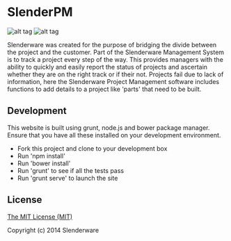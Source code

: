 SlenderPM
=========
![alt tag](https://travis-ci.org/Slenderware/slenderpm.png)
![alt tag](https://david-dm.org/slenderware/slenderpm.png)

Slenderware was created for the purpose of bridging the divide between the project and the customer. 
Part of the Slenderware Management System is to track a project every step of the way. 
This provides managers with the ability to quickly and easily report the status of projects and ascertain whether they are on the right track or if their not. 
Projects fail due to lack of information, here the Slenderware Project Management software includes functions to add details to a project like 'parts' that need to be built.

Development
-----------
This website is built using grunt, node.js and bower package manager. Ensure that you have all these installed on your development environment.

* Fork this project and clone to your development box
* Run 'npm install'
* Run 'bower install'
* Run 'grunt' to see if all the tests pass
* Run 'grunt serve' to launch the site

License
-------
[The MIT License (MIT)](https://github.com/Slenderware/slenderpm/blob/master/LICENSE)

Copyright (c) 2014 Slenderware
